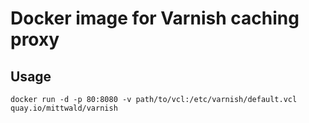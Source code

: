 # Docker image for Varnish caching proxy

## Usage

    docker run -d -p 80:8080 -v path/to/vcl:/etc/varnish/default.vcl quay.io/mittwald/varnish
